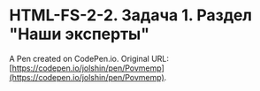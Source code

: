 # HTML-FS-2-2. Задача 1. Раздел "Наши эксперты" 

A Pen created on CodePen.io. Original URL: [https://codepen.io/jolshin/pen/Povmemp](https://codepen.io/jolshin/pen/Povmemp).


